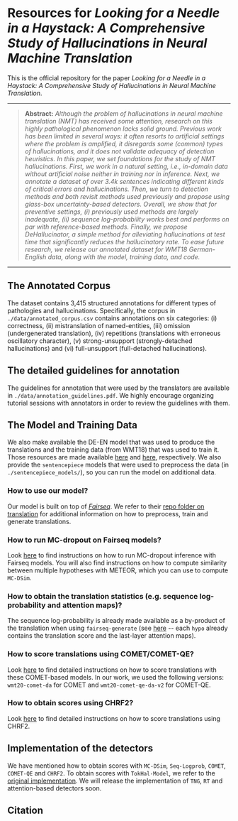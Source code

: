 # Resources for _Looking for a Needle in a Haystack: A Comprehensive Study of Hallucinations in Neural Machine Translation_

This is the official repository for the paper _Looking for a Needle in a Haystack: A Comprehensive Study of Hallucinations in Neural Machine Translation_.

<hr />

> **Abstract:** *Although the problem of hallucinations in neural machine translation (NMT) has received some attention, research on this highly pathological phenomenon lacks solid ground. Previous work has been limited in several ways: it often resorts to artificial settings where the problem is amplified, it disregards some (common) types of hallucinations, and it does not validate adequacy of detection heuristics. In this paper, we set foundations for the study of NMT hallucinations. First, we work in a _natural_ setting, i.e., in-domain data without artificial noise neither in training nor in inference. Next, we annotate a dataset of over 3.4k sentences indicating different kinds of critical errors and hallucinations. Then, we turn to detection methods and both revisit methods used previously and propose using glass-box uncertainty-based detectors. Overall, we show that for preventive settings, (i) previously used methods are largely inadequate, (ii) sequence log-probability works best and performs on par with reference-based methods. Finally, we propose DeHallucinator, a simple method for alleviating hallucinations at test time that significantly reduces the hallucinatory rate. To ease future research, we release our annotated dataset for WMT18 German-English data, along with the model, training data, and code.*
<hr />

## The Annotated Corpus
The dataset contains 3,415 structured annotations for different types of pathologies and hallucinations. Specifically, the corpus in `./data/annotated_corpus.csv` contains annotations on six categories: (i) correctness, (ii) mistranslation of named-entities, (iii) omission (undergenerated translation), (iv) repetitions (translations with erroneous oscillatory character), (v) strong-unsupport (strongly-detached hallucinations) and (vi) full-unsupport (full-detached hallucinations).

## The detailed guidelines for annotation
The guidelines for annotation that were used by the translators are available in `./data/annotation_guidelines.pdf`. We highly encourage organizing tutorial sessions with annotators in order to review the guidelines with them.

## The Model and Training Data
We also make available the DE-EN model that was used to produce the translations and the training data (from WMT18) that was used to train it. Those resources are made available [here](https://www.mediafire.com/file/mp5oim9hqgcy8fb/checkpoint_best.tar.xz/file) and [here](https://www.mediafire.com/file/jfl7y6yu7jqwwhv/wmt18_de-en.tar.xz/file), respectively. We also provide the `sentencepiece` models that were used to preprocess the data (in `./sentencepiece_models/`), so you can run the model on additional data.

### How to use our model?
Our model is built on top of [*Fairseq*](https://github.com/facebookresearch/fairseq). We refer to their [repo folder on translation](https://github.com/facebookresearch/fairseq/blob/main/examples/translation) for additional information on how to preprocess, train and generate translations.

### How to run MC-dropout on Fairseq models?
Look [here](https://github.com/facebookresearch/fairseq/tree/main/examples/unsupervised_quality_estimation) to find instructions on how to run MC-dropout inference with Fairseq models. You will also find instructions on how to compute similarity between multiple hypotheses with METEOR, which you can use to compute `MC-DSim`.

### How to obtain the translation statistics (e.g. sequence log-probability and attention maps)?
The sequence log-probability is already made available as a by-product of the translation when using `fairseq-generate` (see [here](https://github.com/facebookresearch/fairseq/blob/acd9a53607d1e5c64604e88fc9601d0ee56fd6f1/fairseq_cli/generate.py#L262) -- each `hypo` already contains the translation score and the last-layer attention maps).

### How to score translations using COMET/COMET-QE?
Look [here](https://github.com/Unbabel/COMET) to find detailed instructions on how to score translations with these COMET-based models. In our work, we used the following versions: `wmt20-comet-da` for COMET and `wmt20-comet-qe-da-v2` for COMET-QE.

### How to obtain scores using CHRF2?
Look [here](https://github.com/mjpost/sacrebleu) to find detailed instructions on how to score translations using CHRF2.

## Implementation of the detectors
We have mentioned how to obtain scores with `MC-DSim`, `Seq-Logprob`, `COMET`, `COMET-QE` and `CHRF2`. To obtain scores with `TokHal-Model`, we refer to the [original implementation](https://github.com/violet-zct/fairseq-detect-hallucination). We will release the implementation of `TNG`, `RT` and attention-based detectors soon.

## Citation
